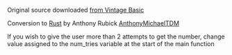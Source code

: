 Original source downloaded [from Vintage Basic](http://www.vintage-basic.net/games.html)

Conversion to [Rust](https://www.rust-lang.org/) by Anthony Rubick [AnthonyMichaelTDM](https://github.com/AnthonyMichaelTDM)

If you wish to give the user more than 2 attempts to get the number, change value assigned to the num_tries variable at the start of the main function